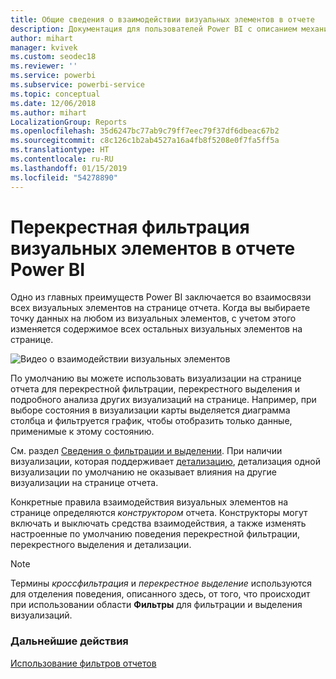 ```yaml
---
title: Общие сведения о взаимодействии визуальных элементов в отчете
description: Документация для пользователей Power BI с описанием механизма взаимодействия визуальных элементов на странице отчета.
author: mihart
manager: kvivek
ms.custom: seodec18
ms.reviewer: ''
ms.service: powerbi
ms.subservice: powerbi-service
ms.topic: conceptual
ms.date: 12/06/2018
ms.author: mihart
LocalizationGroup: Reports
ms.openlocfilehash: 35d6247bc77ab9c79ff7eec79f37df6dbeac67b2
ms.sourcegitcommit: c8c126c1b2ab4527a16a4fb8f5208e0f7fa5ff5a
ms.translationtype: HT
ms.contentlocale: ru-RU
ms.lasthandoff: 01/15/2019
ms.locfileid: "54278890"
---
```

# <a name="how-visuals-cross-filter-each-other-in-a-power-bi-report"></a>Перекрестная фильтрация визуальных элементов в отчете Power BI
Одно из главных преимуществ Power BI заключается во взаимосвязи всех визуальных элементов на странице отчета. Когда вы выбираете точку данных на любом из визуальных элементов, с учетом этого изменяется содержимое всех остальных визуальных элементов на странице. 

![Видео о взаимодействии визуальных элементов](media/end-user-interactions/interactions.gif)

По умолчанию вы можете использовать визуализации на странице отчета для перекрестной фильтрации, перекрестного выделения и подробного анализа других визуализаций на странице. Например, при выборе состояния в визуализации карты выделяется диаграмма столбца и фильтруется график, чтобы отобразить только данные, применимые к этому состоянию.

См. раздел [Сведения о фильтрации и выделении](../power-bi-reports-filters-and-highlighting.md). При наличии визуализации, которая поддерживает [детализацию](../power-bi-visualization-drill-down.md), детализация одной визуализации по умолчанию не оказывает влияния на другие визуализации на странице отчета. 

Конкретные правила взаимодействия визуальных элементов на странице определяются *конструктором* отчета. Конструкторы могут включать и выключать средства взаимодействия, а также изменять настроенные по умолчанию поведения перекрестной фильтрации, перекрестного выделения и детализации.
  
> [!NOTE]
> Термины *кроссфильтрация* и *перекрестное выделение* используются для отделения поведения, описанного здесь, от того, что происходит при использовании области **Фильтры** для фильтрации и выделения визуализаций.  

### <a name="next-steps"></a>Дальнейшие действия
[Использование фильтров отчетов](../power-bi-how-to-report-filter.md)
